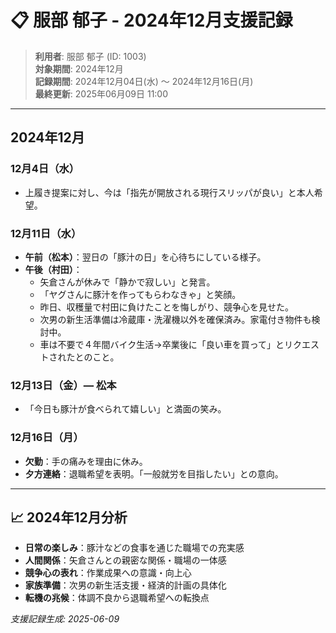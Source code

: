 # 📋 服部 郁子 - 2024年12月支援記録

> **利用者**: 服部 郁子 (ID: 1003)  
> **対象期間**: 2024年12月  
> **記録期間**: 2024年12月04日(水) ～ 2024年12月16日(月)  
> **最終更新**: 2025年06月09日 11:00

---

## 2024年12月

### 12月4日（水）
- 上履き提案に対し、今は「指先が開放される現行スリッパが良い」と本人希望。

### 12月11日（水）
- **午前（松本）**：翌日の「豚汁の日」を心待ちにしている様子。
- **午後（村田）**：
  - 矢倉さんが休みで「静かで寂しい」と発言。
  - 「ヤグさんに豚汁を作ってもらわなきゃ」と笑顔。
  - 昨日、収穫量で村田に負けたことを悔しがり、競争心を見せた。
  - 次男の新生活準備は冷蔵庫・洗濯機以外を確保済み。家電付き物件も検討中。
  - 車は不要で４年間バイク生活→卒業後に「良い車を買って」とリクエストされたとのこと。

### 12月13日（金）— 松本
- 「今日も豚汁が食べられて嬉しい」と満面の笑み。

### 12月16日（月）
- **欠勤**：手の痛みを理由に休み。
- **夕方連絡**：退職希望を表明。「一般就労を目指したい」との意向。

---

## 📈 2024年12月分析
- **日常の楽しみ**：豚汁などの食事を通じた職場での充実感
- **人間関係**：矢倉さんとの親密な関係・職場の一体感
- **競争心の表れ**：作業成果への意識・向上心
- **家族準備**：次男の新生活支援・経済的計画の具体化
- **転機の兆候**：体調不良から退職希望への転換点

*支援記録生成: 2025-06-09* 